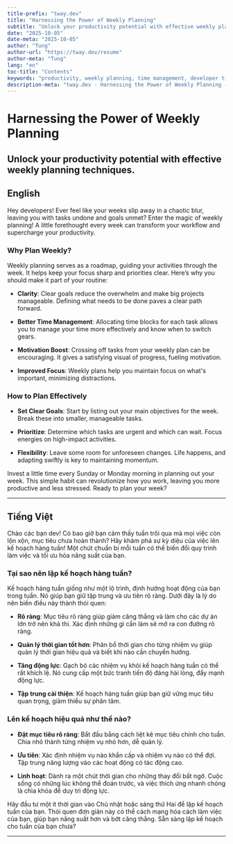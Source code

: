 ```yaml
---
title-prefix: "tway.dev"
title: "Harnessing the Power of Weekly Planning"
subtitle: "Unlock your productivity potential with effective weekly planning techniques."
date: "2025-10-05"
date-meta: "2025-10-05"
author: "Tung"
author-url: "https://tway.dev/resume"
author-meta: "Tung"
lang: "en"
toc-title: "Contents"
keywords: "productivity, weekly planning, time management, developer tips, efficiency"
description-meta: "tway.dev - Harnessing the Power of Weekly Planning - Unlock your productivity potential with effective weekly planning techniques."
---
```


# Harnessing the Power of Weekly Planning
## Unlock your productivity potential with effective weekly planning techniques.

## English
Hey developers! Ever feel like your weeks slip away in a chaotic blur, leaving you with tasks undone and goals unmet? Enter the magic of weekly planning! A little forethought every week can transform your workflow and supercharge your productivity.

### Why Plan Weekly?

Weekly planning serves as a roadmap, guiding your activities through the week. It helps keep your focus sharp and priorities clear. Here’s why you should make it part of your routine:

- **Clarity**: Clear goals reduce the overwhelm and make big projects manageable. Defining what needs to be done paves a clear path forward.

- **Better Time Management**: Allocating time blocks for each task allows you to manage your time more effectively and know when to switch gears.

- **Motivation Boost**: Crossing off tasks from your weekly plan can be encouraging. It gives a satisfying visual of progress, fueling motivation.

- **Improved Focus**: Weekly plans help you maintain focus on what's important, minimizing distractions.

### How to Plan Effectively

- **Set Clear Goals**: Start by listing out your main objectives for the week. Break these into smaller, manageable tasks.

- **Prioritize**: Determine which tasks are urgent and which can wait. Focus energies on high-impact activities.

- **Flexibility**: Leave some room for unforeseen changes. Life happens, and adapting swiftly is key to maintaining momentum.

Invest a little time every Sunday or Monday morning in planning out your week. This simple habit can revolutionize how you work, leaving you more productive and less stressed. Ready to plan your week?

---

## Tiếng Việt
Chào các bạn dev! Có bao giờ bạn cảm thấy tuần trôi qua mà mọi việc còn lộn xộn, mục tiêu chưa hoàn thành? Hãy khám phá sự kỳ diệu của việc lên kế hoạch hàng tuần! Một chút chuẩn bị mỗi tuần có thể biến đổi quy trình làm việc và tối ưu hóa năng suất của bạn.

### Tại sao nên lập kế hoạch hàng tuần?

Kế hoạch hàng tuần giống như một lộ trình, định hướng hoạt động của bạn trong tuần. Nó giúp bạn giữ tập trung và ưu tiên rõ ràng. Dưới đây là lý do nên biến điều này thành thói quen:

- **Rõ ràng**: Mục tiêu rõ ràng giúp giảm căng thẳng và làm cho các dự án lớn trở nên khả thi. Xác định những gì cần làm sẽ mở ra con đường rõ ràng.

- **Quản lý thời gian tốt hơn**: Phân bổ thời gian cho từng nhiệm vụ giúp quản lý thời gian hiệu quả và biết khi nào cần chuyển hướng.

- **Tăng động lực**: Gạch bỏ các nhiệm vụ khỏi kế hoạch hàng tuần có thể rất khích lệ. Nó cung cấp một bức tranh tiến độ đáng hài lòng, đẩy mạnh động lực.

- **Tập trung cải thiện**: Kế hoạch hàng tuần giúp bạn giữ vững mục tiêu quan trọng, giảm thiểu sự phân tâm.

### Lên kế hoạch hiệu quả như thế nào?

- **Đặt mục tiêu rõ ràng**: Bắt đầu bằng cách liệt kê mục tiêu chính cho tuần. Chia nhỏ thành từng nhiệm vụ nhỏ hơn, dễ quản lý.

- **Ưu tiên**: Xác định nhiệm vụ nào khẩn cấp và nhiệm vụ nào có thể đợi. Tập trung năng lượng vào các hoạt động có tác động cao.

- **Linh hoạt**: Dành ra một chút thời gian cho những thay đổi bất ngờ. Cuộc sống có những lúc không thể đoán trước, và việc thích ứng nhanh chóng là chìa khóa để duy trì động lực.

Hãy đầu tư một ít thời gian vào Chủ nhật hoặc sáng thứ Hai để lập kế hoạch tuần của bạn. Thói quen đơn giản này có thể cách mạng hóa cách làm việc của bạn, giúp bạn năng suất hơn và bớt căng thẳng. Sẵn sàng lập kế hoạch cho tuần của bạn chưa?

---